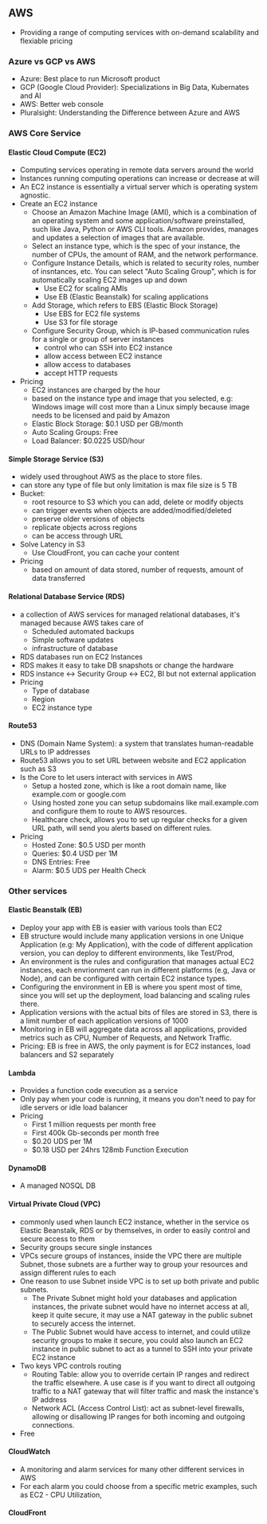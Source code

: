 ## AWS
- Providing a range of computing services with on-demand scalability and flexiable pricing
### Azure vs GCP vs AWS
- Azure: Best place to run Microsoft product
- GCP (Google Cloud Provider): Specializations in Big Data, Kubernates and AI
- AWS: Better web console
- Pluralsight: Understanding the Difference between Azure and AWS
### AWS Core Service
#### Elastic Cloud Compute (EC2)
-  Computing services operating in remote data servers around the world
-  Instances running computing operations can increase or decrease at will
-  An EC2 instance is essentially a virtual server which is operating system agnostic.
- Create an EC2 instance
	- Choose an Amazon Machine Image (AMI), which is a combination of an operating system and some application/software preinstalled, such like Java, Python or AWS CLI tools. Amazon provides, manages and updates a selection of images that are available.
	- Select an instance type, which is the spec of your instance, the number of CPUs, the amount of RAM, and the network performance.
	- Configure Instance Details, which is related to security roles, number of insntances, etc. You can select "Auto Scaling Group", which is for automatically scaling EC2 images up and down
		- Use EC2 for scaling AMIs
		- Use EB (Elastic Beanstalk) for scaling applications 
	- Add Storage, which refers to EBS (Elastic Block Storage)
		- Use EBS for EC2 file systems
		- Use S3 for file storage
	- Configure Security Group, which is IP-based communication rules for a single or group of server instances
		- control who can SSH into EC2 instance
		- allow access between EC2 instance
		- allow access to databases
		- accept HTTP requests
- Pricing
	- EC2 instances are charged by the hour
	- based on the instance type and image that you selected, e.g: Windows image will cost more than a Linux simply because image needs to be licensed and paid by Amazon
	- Elastic Block Storage: $0.1 USD per GB/month
	- Auto Scaling Groups: Free
	- Load Balancer: $0.0225 USD/hour
#### Simple Storage Service (S3)
-  widely used throughout AWS as the place to store files. 
- can store any type of file but only limitation is max file size is 5 TB
- Bucket: 
	- root resource to S3 which you can add, delete or modify objects
	- can trigger events when objects are added/modified/deleted
	- preserve older versions of objects
	- replicate objects across regions
	- can be access through URL
- Solve Latency in S3
	- Use CloudFront, you can cache your content
- Pricing
	- based on amount of data stored, number of requests, amount of data transferred
#### Relational Database Service (RDS)
- a collection of AWS services for managed relational databases, it's managed because AWS takes care of
	- Scheduled automated backups
	- Simple software updates
	- infrastructure of database
-  RDS databases run on EC2 Instances
-  RDS makes it easy to take DB snapshots or change the hardware
-  RDS instance <-> Security Group <-> EC2, BI but not external application
- Pricing
	- Type of database
	- Region
	- EC2 instance type
#### Route53
- DNS (Domain Name System): a system that translates human-readable URLs to IP addresses
- Route53 allows you to set URL between website and EC2 application such as S3
- Is the Core to let users interact with services in AWS
	- Setup a hosted zone, which is like a root domain name, like example.com or google.com
	- Using hosted zone you can setup subdomains like mail.example.com and configure them to route to AWS resources.
	- Healthcare check, allows you to set up regular checks for a given URL path, will send you alerts based on different rules.
- Pricing
	- Hosted Zone: $0.5 USD per month
	- Queries: $0.4 USD per 1M
	- DNS Entries: Free
	- Alarm: $0.5 UDS per Health Check
### Other services
#### Elastic Beanstalk (EB)
- Deploy your app with EB is easier with various tools than EC2
- EB structure would include many application versions in one Unique Application (e.g: My Application), with the code of different application version, you can deploy to different environments, like Test/Prod, 
- An environment is the rules and configuration that manages actual EC2 instances, each envrionment can run in different platforms (e.g, Java or Node), and can be configured with certain EC2 instance types.
- Configuring the environment in EB is where you spent most of time, since you will set up the deployment, load balancing and scaling rules there.
- Application versions with the actual bits of files are stored in S3,  there is a limit number of each application versions of 1000
- Monitoring in EB will aggregate data across all applications, provided metrics such as CPU, Number of Requests, and Network Traffic.
- Pricing: EB is free in AWS, the only payment is for EC2 instances, load balancers and S2 separately
#### Lambda
- Provides a function code execution as a service
- Only pay when your code is running, it means you don't need to pay for idle servers or idle load balancer
- Pricing
	- First 1 million requests per month free
	- First 400k Gb-seconds per month free
	- $0.20 UDS per 1M
	- $0.18 USD per 24hrs 128mb Function Execution
#### DynamoDB
- A managed NOSQL DB
#### Virtual Private Cloud (VPC)
- commonly used when launch EC2 instance, whether in the service os Elastic Beanstalk, RDS or by themselves, in order to easily control and secure access to them
- Security groups secure single instances
- VPCs secure groups of instances, inside the VPC there are multiple Subnet, those subnets are a further way to group your resources and assign different rules to each
- One reason to use Subnet inside VPC is to set up both private and public subnets.
	- The Private Subnet might hold your databases and application instances, the private subnet would have no internet access at all, keep it quite secure, it may use a NAT gateway in the public subnet to securely access the internet.
	- The Public Subnet would have access to internet, and could utilize security groups to make it secure, you could also launch an EC2 instance in public subnet to act as a tunnel to SSH into your private EC2 instance
- Two keys VPC controls routing
	- Routing Table: allow you to override certain IP ranges and redirect the traffic elsewhere. A use case is if you want to direct all outgoing traffic to a NAT gateway that will filter traffic and mask the instance's IP address
	- Network ACL (Access Control List):  act as subnet-level firewalls, allowing or disallowing IP ranges for both incoming and outgoing connections.
- Free
#### CloudWatch
- A monitoring and alarm services for many other different services in AWS
- For each alarm you could choose from a specific metric examples, such as EC2 - CPU Utilization, 
#### CloudFront
### 
<!--stackedit_data:
eyJoaXN0b3J5IjpbNjYwNzQ2NDcsLTE3NDM1MTEzODcsLTEzNz
g1NjEzNTAsLTc2NjM0MjU3MSwxNzkyODczOTA1LC0xNDMyMDg4
MzMzLC05OTE3MTUzNDksODQ1NDcyMTEyLC0zMTMyNjQwNDgsLT
Y4NTA3NTM5MiwxNTA0MTk4NjA0LDczNDczMDAzNCw5Mjc1MzYz
NjUsMTg4NTYxNjU1OSwxNDMyMzkwODQ2LC0yMDg4NzQ2NjEyLD
czMDk5ODExNl19
-->